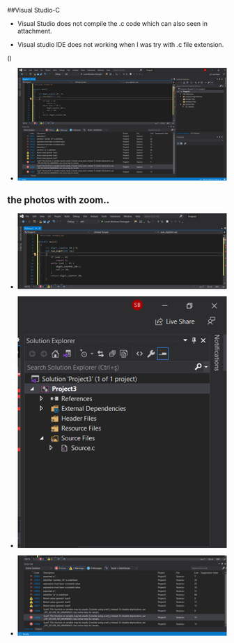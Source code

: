 ##Visual Studio-C

+ Visual Studio does not compile the .c code which can also seen in attachment. 

+ Visual studio IDE does not working when I was try with .c file extension.

(\)

+ ![Compile file](2021-01-17.png)

## the photos with zoom..

+ ![Compile file](2021-01-17_1.png)

+ ![Compile file](2021-01-17_2.png)

+ ![Compile file](2021-01-17_3.png)
